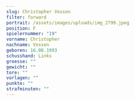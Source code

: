 ```yaml
---
slug: Christopher Vossen
filter: forward
portrait: /assets/images/uploads/img_2799.jpeg
position: F
spielernummer: "19"
vorname: Christopher
nachname: Vossen
geboren: 16.08.1993
schusshand: Links
groesse: ""
gewicht: ""
tore: ""
vorlagen: ""
punkte: ""
strafminuten: ""
---
```

